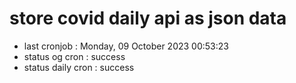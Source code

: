 # store covid daily api as json data

- last cronjob : Monday, 09 October 2023 00:53:23
- status og cron : success
- status daily cron : success
      
      